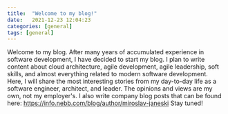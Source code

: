 ```yaml
---
title:  "Welcome to my blog!"
date:   2021-12-23 12:04:23
categories: [general]
tags: [general]
---
```

Welcome to my blog. After many years of accumulated experience in software development, I have decided to start my blog. I plan to write content about cloud architecture, agile development, agile leadership, soft skills, and almost everything related to modern software development. Here, I will share the most interesting stories from my day-to-day life as a software engineer, architect, and leader. The opinions and views are my own, not my employer's. I also write company blog posts that can be found here: https://info.nebb.com/blog/author/miroslav-janeski Stay tuned!